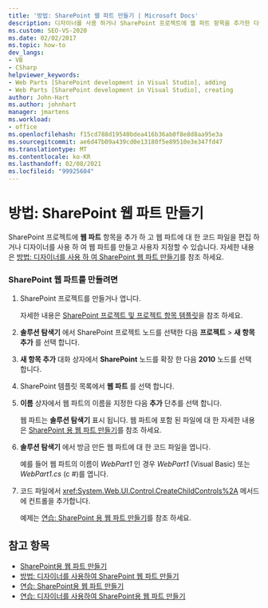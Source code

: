 ```yaml
---
title: '방법: SharePoint 웹 파트 만들기 | Microsoft Docs'
description: 디자이너를 사용 하거나 SharePoint 프로젝트에 웹 파트 항목을 추가한 다음 웹 파트의 코드 파일을 편집 하 여 웹 파트를 만들고 사용자 지정 합니다.
ms.custom: SEO-VS-2020
ms.date: 02/02/2017
ms.topic: how-to
dev_langs:
- VB
- CSharp
helpviewer_keywords:
- Web Parts [SharePoint development in Visual Studio], adding
- Web Parts [SharePoint development in Visual Studio], creating
author: John-Hart
ms.author: johnhart
manager: jmartens
ms.workload:
- office
ms.openlocfilehash: f15cd788d19540bdea416b36ab0f8e8d8aa95e3a
ms.sourcegitcommit: ae6d47b09a439cd0e13180f5e89510e3e347fd47
ms.translationtype: MT
ms.contentlocale: ko-KR
ms.lasthandoff: 02/08/2021
ms.locfileid: "99925604"
---
```

# <a name="how-to-create-a-sharepoint-web-part"></a>방법: SharePoint 웹 파트 만들기
  SharePoint 프로젝트에 **웹 파트** 항목을 추가 하 고 웹 파트에 대 한 코드 파일을 편집 하거나 디자이너를 사용 하 여 웹 파트를 만들고 사용자 지정할 수 있습니다. 자세한 내용은 [방법: 디자이너를 사용 하 여 SharePoint 웹 파트 만들기](../sharepoint/how-to-create-a-sharepoint-web-part-by-using-a-designer.md)를 참조 하세요.

### <a name="to-create-a-sharepoint-web-part"></a>SharePoint 웹 파트를 만들려면

1. SharePoint 프로젝트를 만들거나 엽니다.

     자세한 내용은 [SharePoint 프로젝트 및 프로젝트 항목 템플릿](../sharepoint/sharepoint-project-and-project-item-templates.md)을 참조 하세요.

2. **솔루션 탐색기** 에서 SharePoint 프로젝트 노드를 선택한 다음 **프로젝트**  >  **새 항목 추가** 를 선택 합니다.

3. **새 항목 추가** 대화 상자에서 **SharePoint** 노드를 확장 한 다음 **2010** 노드를 선택 합니다.

4. SharePoint 템플릿 목록에서 **웹 파트** 를 선택 합니다.

5. **이름** 상자에서 웹 파트의 이름을 지정한 다음 **추가** 단추를 선택 합니다.

     웹 파트는 **솔루션 탐색기** 표시 됩니다. 웹 파트에 포함 된 파일에 대 한 자세한 내용은 [SharePoint 용 웹 파트 만들기](../sharepoint/creating-web-parts-for-sharepoint.md)를 참조 하세요.

6. **솔루션 탐색기** 에서 방금 만든 웹 파트에 대 한 코드 파일을 엽니다.

     예를 들어 웹 파트의 이름이 *WebPart1* 인 경우 *WebPart1* (Visual Basic) 또는 *WebPart1.cs* (c #)를 엽니다.

7. 코드 파일에서 <xref:System.Web.UI.Control.CreateChildControls%2A> 메서드에 컨트롤을 추가합니다.

     예제는 [연습: SharePoint 용 웹 파트 만들기](../sharepoint/walkthrough-creating-a-web-part-for-sharepoint.md)를 참조 하세요.

## <a name="see-also"></a>참고 항목
- [SharePoint용 웹 파트 만들기](../sharepoint/creating-web-parts-for-sharepoint.md)
- [방법: 디자이너를 사용하여 SharePoint 웹 파트 만들기](../sharepoint/how-to-create-a-sharepoint-web-part-by-using-a-designer.md)
- [연습: SharePoint용 웹 파트 만들기](../sharepoint/walkthrough-creating-a-web-part-for-sharepoint.md)
- [연습: 디자이너를 사용하여 SharePoint용 웹 파트 만들기](../sharepoint/walkthrough-creating-a-web-part-for-sharepoint-by-using-a-designer.md)
